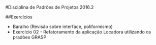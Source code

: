 #Disciplina de Padrões de Projetos 2016.2

##Exercícios
- Baralho (Revisão sobre interface, poliformismo)
- Exercício 02 - Refatoramento da aplicação Locadora utilizando os pradões GRASP

